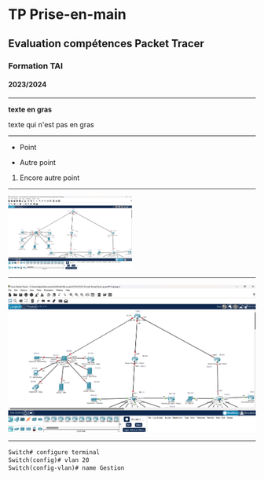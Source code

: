 # TP Prise-en-main
## Evaluation compétences Packet Tracer
### Formation TAI
#### 2023/2024

---

**texte en gras**

texte qui n'est pas en gras


---

- Point

* Autre point

1. Encore autre point

---

<img src="./img/capture-Packet-Tracer.png" alt="Capture Packet Tracer" width="50%" />

---

![Capture packet-tracer](./img/capture-Packet-Tracer.png)

---

```cli
Switch# configure terminal
Switch(config)# vlan 20
Switch(config-vlan)# name Gestion
```